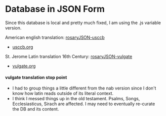 # Database in JSON Form

Since this database is local and pretty much fixed, I am using the .js variable version.

American english translation: [rosaryJSON-usccb](myAssets/database/rosaryJSON-nab.json)
* [usccb.org](http://www.usccb.org)

St. Jerome Latin translation 16th Century: [rosaryJSON-vulgate](myAssets/database/rosaryJSON-vulgate.json)
* [vulgate.org](http://vulgate.org)

#### vulgate translation stop point
* I had to group things a little different from the nab version since I don't know how latin reads outside of its literal context.
* I think I messed things up in the old testament. Psalms, Songs, Ecclesiasticus, Sirach are affected. I may need to eventually re-curate the DB and its content.
